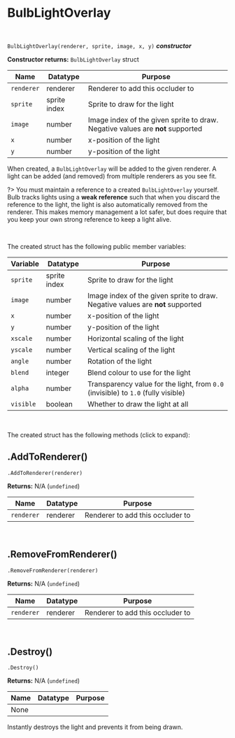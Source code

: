 # BulbLightOverlay

&nbsp;

`BulbLightOverlay(renderer, sprite, image, x, y)` ***constructor***

**Constructor returns:** `BulbLightOverlay` struct

|Name      |Datatype    |Purpose                                                                       |
|----------|------------|------------------------------------------------------------------------------|
|`renderer`|renderer    |Renderer to add this occluder to                                              |
|`sprite`  |sprite index|Sprite to draw for the light                                                  |
|`image`   |number      |Image index of the given sprite to draw. Negative values are **not** supported|
|`x`       |number      |x-position of the light                                                       |
|`y`       |number      |y-position of the light                                                       |

When created, a `BulbLightOverlay` will be added to the given renderer. A light can be added (and removed) from multiple renderers as you see fit.

?> You must maintain a reference to a created `BulbLightOverlay` yourself. Bulb tracks lights using a **weak reference** such that when you discard the reference to the light, the light is also automatically removed from the renderer. This makes memory management a lot safer, but does require that you keep your own strong reference to keep a light alive.

&nbsp;

The created struct has the following public member variables:

|Variable |Datatype    |Purpose                                                                          |
|---------|------------|---------------------------------------------------------------------------------|
|`sprite` |sprite index|Sprite to draw for the light                                                     |
|`image`  |number      |Image index of the given sprite to draw. Negative values are **not** supported   |
|`x`      |number      |x-position of the light                                                          |
|`y`      |number      |y-position of the light                                                          |
|`xscale` |number      |Horizontal scaling of the light                                                  |
|`yscale` |number      |Vertical scaling of the light                                                    |
|`angle`  |number      |Rotation of the light                                                            |
|`blend`  |integer     |Blend colour to use for the light                                                |
|`alpha`  |number      |Transparency value for the light, from `0.0` (invisible) to `1.0` (fully visible)|
|`visible`|boolean     |Whether to draw the light at all                                                 |

&nbsp;

The created struct has the following methods (click to expand):

## .AddToRenderer()

`.AddToRenderer(renderer)`

**Returns:** N/A (`undefined`)

|Name      |Datatype|Purpose                         |
|----------|--------|--------------------------------|
|`renderer`|renderer|Renderer to add this occluder to|

&nbsp;

## .RemoveFromRenderer()

`.RemoveFromRenderer(renderer)`

**Returns:** N/A (`undefined`)

|Name      |Datatype|Purpose                         |
|----------|--------|--------------------------------|
|`renderer`|renderer|Renderer to add this occluder to|

&nbsp;

## .Destroy()

`.Destroy()`

**Returns:** N/A (`undefined`)

|Name|Datatype|Purpose|
|----|--------|-------|
|None|        |       |

Instantly destroys the light and prevents it from being drawn.